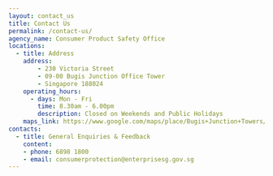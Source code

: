 ```yaml
---
layout: contact_us
title: Contact Us
permalink: /contact-us/
agency_name: Consumer Product Safety Office
locations:
  - title: Address
    address:
        - 230 Victoria Street 
        - 09-00 Bugis Junction Office Tower
        - Singapore 188024
    operating_hours:
      - days: Mon - Fri
        time: 8.30am - 6.00pm
        description: Closed on Weekends and Public Holidays
    maps_link: https://www.google.com/maps/place/Bugis+Junction+Towers/@1.2999657,103.8562714,15z/data=!4m5!3m4!1s0x0:0xb3cb17f62b246e40!8m2!3d1.2999657!4d103.8562714
contacts:
  - title: General Enquiries & Feedback
    content:
    - phone: 6898 1800
    - email: consumerprotection@enterprisesg.gov.sg 
---
```


